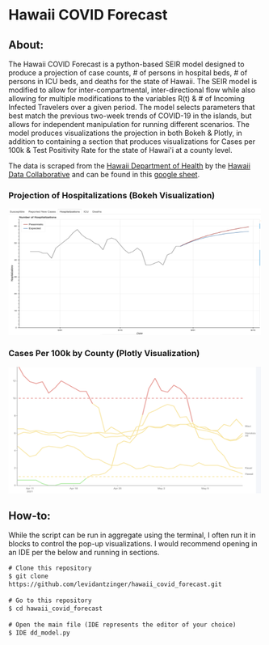 # Hawaii COVID Forecast
## About:
The Hawaii COVID Forecast is a python-based SEIR model designed to produce a projection of case counts, # of persons in hospital beds, # of persons in ICU beds, and deaths for the state of Hawaii. The SEIR model is modified to allow for inter-compartmental, inter-directional flow while also allowing for multiple modifications to the variables R(t) & # of Incoming Infected Travelers over a given period. The model selects parameters that best match the previous two-week trends of COVID-19 in the islands, but allows for independent manipulation for running different scenarios. The model produces visualizations the projection in both Bokeh & Plotly, in addition to containing a section that produces visualizations for Cases per 100k & Test Positivity Rate for the state of Hawai'i at a county level.

The data is scraped from the [Hawaii Department of Health](https://health.hawaii.gov/coronavirusdisease2019/what-you-should-know/current-situation-in-hawaii/) by the [Hawaii Data Collaborative](https://www.hawaiidata.org/) and can be found in this [google sheet](https://docs.google.com/spreadsheets/d/1sd-L317Je9ZhiQh3_uH9jTkl3ckc_o3sgrVauShcwCk/edit#gid=0).

### Projection of Hospitalizations (Bokeh Visualization)
<!-- ![Image of Bokeh Vis (Hospitalizations)](./bokeh_hospitalizations.png) -->
<img src="/images/bokeh_hospitalizations.png" width="500" height="250">

### Cases Per 100k by County (Plotly Visualization)
<!-- ![Image of Plotly Vis (Cases per 100k)](./cases_per_100k.png) -->
<img src="/images/cases_per_100k.png" width="500" height="250">

## How-to:
While the script can be run in aggregate using the terminal, I often run it in blocks to control the pop-up visualizations. I would recommend opening in an IDE per the below and running in sections.

<!-- ![Image of how-to](./how_to.png) -->
<!-- <img src="how_to.png" width="500" height="250"> -->
```
# Clone this repository
$ git clone https://github.com/levidantzinger/hawaii_covid_forecast.git

# Go to this repository
$ cd hawaii_covid_forecast

# Open the main file (IDE represents the editor of your choice)
$ IDE dd_model.py
```
